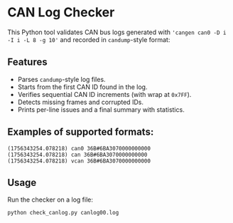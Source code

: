 # CAN Log Checker

This Python tool validates CAN bus logs generated with `'cangen can0 -D i -I i -L 8 -g 10'` and recorded in `candump`-style format:


## Features
- Parses `candump`-style log files.
- Starts from the first CAN ID found in the log.
- Verifies sequential CAN ID increments (with wrap at `0x7FF`).
- Detects missing frames and corrupted IDs.
- Prints per-line issues and a final summary with statistics.

## Examples of supported formats:
```
(1756343254.078218) can0 36B#6BA3070000000000
(1756343254.078218) can 36B#6BA3070000000000
(1756343254.078218) vcan 36B#6BA3070000000000
```
## Usage
Run the checker on a log file:

```bash
python check_canlog.py canlog00.log
